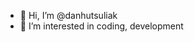 - 👋 Hi, I’m @danhutsuliak
- 👀 I’m interested in coding, development

<!---
danhutsuliak/danhutsuliak is a ✨ special ✨ repository because its `README.md` (this file) appears on your GitHub profile.
You can click the Preview link to take a look at your changes.
--->

